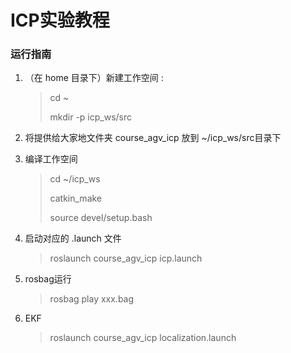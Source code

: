 # ICP实验教程

### 运行指南

1. （在 home 目录下）新建工作空间 :

   > cd ~
   >
   > mkdir -p icp_ws/src

2. 将提供给大家地文件夹 course_agv_icp 放到 ~/icp_ws/src目录下

3. 编译工作空间

   > cd ~/icp_ws
   >
   > catkin_make
   >
   > source devel/setup.bash

4. 启动对应的 .launch 文件

   > roslaunch course_agv_icp icp.launch

5. rosbag运行

   > rosbag play xxx.bag

6. EKF

   > roslaunch course_agv_icp  localization.launch
